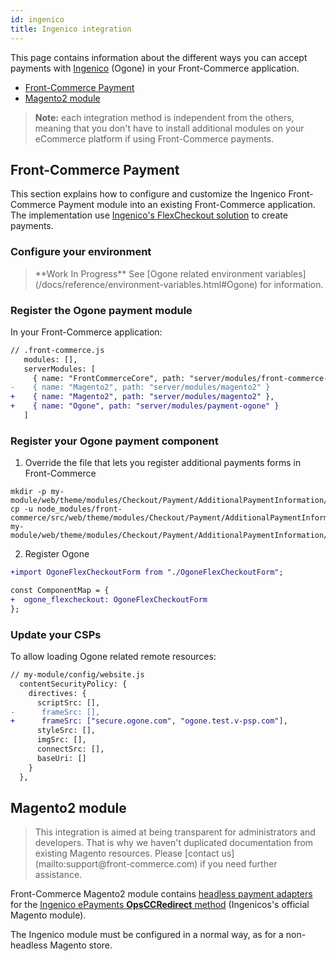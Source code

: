 ```yaml
---
id: ingenico
title: Ingenico integration
---
```


This page contains information about the different ways you can accept payments with [Ingenico](https://www.ingenico.com/) (Ogone) in your Front-Commerce application.

- [Front-Commerce Payment](#Front-Commerce-Payment)
- [Magento2 module](#Magento2-module)

> **Note:** each integration method is independent from the others, meaning that you don't have to install additional modules on your eCommerce platform if using Front-Commerce payments.

## Front-Commerce Payment

This section explains how to configure and customize the Ingenico Front-Commerce Payment module into an existing Front-Commerce application. The implementation use [Ingenico's FlexCheckout solution](https://epayments-support.ingenico.com/en/integration/all-sales-channels/flexcheckout/index) to create payments.

### Configure your environment

<blockquote class="wip">
**Work In Progress** See [Ogone related environment variables](/docs/reference/environment-variables.html#Ogone) for information.
</blockquote>

### Register the Ogone payment module

In your Front-Commerce application:

```diff
// .front-commerce.js
   modules: [],
   serverModules: [
     { name: "FrontCommerceCore", path: "server/modules/front-commerce-core" },
-    { name: "Magento2", path: "server/modules/magento2" }
+    { name: "Magento2", path: "server/modules/magento2" },
+    { name: "Ogone", path: "server/modules/payment-ogone" }
   ]
```

### Register your Ogone payment component

1. Override the file that lets you register additional payments forms in Front-Commerce

```
mkdir -p my-module/web/theme/modules/Checkout/Payment/AdditionalPaymentInformation/
cp -u node_modules/front-commerce/src/web/theme/modules/Checkout/Payment/AdditionalPaymentInformation/getAdditionalDataComponent.js my-module/web/theme/modules/Checkout/Payment/AdditionalPaymentInformation/getAdditionalDataComponent.js
```

2. Register Ogone

```diff
+import OgoneFlexCheckoutForm from "./OgoneFlexCheckoutForm";

const ComponentMap = {
+  ogone_flexcheckout: OgoneFlexCheckoutForm
};
```

### Update your CSPs

To allow loading Ogone related remote resources:

```diff
// my-module/config/website.js
  contentSecurityPolicy: {
    directives: {
      scriptSrc: [],
-      frameSrc: [],
+      frameSrc: ["secure.ogone.com", "ogone.test.v-psp.com"],
      styleSrc: [],
      imgSrc: [],
      connectSrc: [],
      baseUri: []
    }
  },
```

## Magento2 module

<blockquote class="wip">
  This integration is aimed at being transparent for administrators and developers. That is why we haven't duplicated documentation from existing Magento resources. Please <span class="intercom-launcher">[contact us](mailto:support@front-commerce.com)</span> if you need further assistance.
</blockquote>

Front-Commerce Magento2 module contains [headless payment adapters](/docs/magento2/headless-payments.html) for the [Ingenico ePayments **OpsCCRedirect** method](https://epayments.developer-ingenico.com/documentation/ecommerce-extensions/) (Ingenicos's official Magento module).

The Ingenico module must be configured in a normal way, as for a non-headless Magento store.

